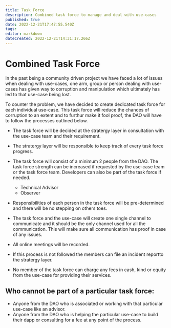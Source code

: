 ```yaml
---
title: Task Force 
description: Combined task force to manage and deal with use-cases
published: true
date: 2022-12-21T17:47:55.540Z
tags: 
editor: markdown
dateCreated: 2022-12-21T14:31:17.266Z
---
```


# Combined Task Force

In the past being a community driven project we have faced a lot of issues when dealing with use-cases, one arm, group or person dealing with use-cases has given way to corruption and manipulation which ultimately has led to that use-case being lost. 

To counter the problem, we have decided to create dedicated task force for each individual use-case. This task force will reduce the chances of corruption to an extent and to furthur make it fool proof, the DAO will have to follow the processes outlined below.



- The task force will be decided at the stratergy layer in consultation with the use-case team and their requirement.

- The stratergy layer will be responsible to keep track of every task force progress. 

- The task force will consist of a minimum 2 people from the DAO. The task force strength can be increased if requested by the use-case team or the task force team. Developers can also be part of the task force if needed.
  
	-  Technical Advisor
	-  Observer

- Responsibilities of each person in the task force will be pre-determined and there will be no stepping on others toes.

- The task force and the use-case will create one single channel to communicate and it should be the only channel used for all the communication. This will make sure all communication has proof in case of any issues.

- All online meetings will be recorded.

- If this process is not followed the members can file an incident reportto the stratergy layer.

- No member of the task force can charge any fees in cash, kind or equity from the use-case for providing their services. 

## Who cannot be part of a particular task force:
- Anyone from the DAO who is associated or working with that particular use-case like an advisor.
- Anyone from the DAO who is helping the particular use-case to build their dapp or consulting for a fee at any point of the process.

